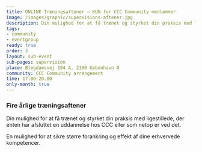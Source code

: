 ```yaml
---
title: ONLINE Træningsaftener – KUN for CCC Community medlemmer
image: /images/graphic/supervisions-aftener.jpg
description: Din mulighed for at få trænet og styrket din praksis med ligestillede, der enten har afsluttet en uddannelse hos CCC eller som netop er ved det.
tags:
- community
- eventgroup
ready: true
order: 3
layout: sub-event
sub-pages: supervision
place: Blegdamsvej 104 A, 2100 København Ø
community: CCC Community arrangement
time: 17.00-20.00
only-month: true
---
```


### Fire årlige træningsaftener

Din mulighed for at få trænet og styrket din praksis med ligestillede, der enten har afsluttet en uddannelse hos CCC eller som netop er ved det.

En mulighed for at sikre større forankring og effekt af dine erhvervede kompetencer.